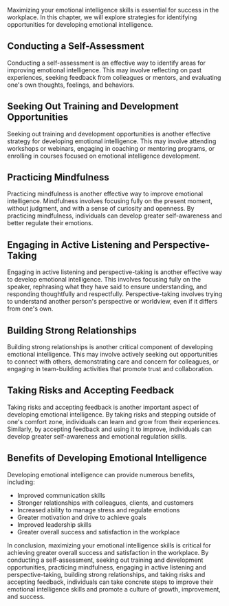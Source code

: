 
Maximizing your emotional intelligence skills is essential for success in the workplace. In this chapter, we will explore strategies for identifying opportunities for developing emotional intelligence.

Conducting a Self-Assessment
----------------------------

Conducting a self-assessment is an effective way to identify areas for improving emotional intelligence. This may involve reflecting on past experiences, seeking feedback from colleagues or mentors, and evaluating one's own thoughts, feelings, and behaviors.

Seeking Out Training and Development Opportunities
--------------------------------------------------

Seeking out training and development opportunities is another effective strategy for developing emotional intelligence. This may involve attending workshops or webinars, engaging in coaching or mentoring programs, or enrolling in courses focused on emotional intelligence development.

Practicing Mindfulness
----------------------

Practicing mindfulness is another effective way to improve emotional intelligence. Mindfulness involves focusing fully on the present moment, without judgment, and with a sense of curiosity and openness. By practicing mindfulness, individuals can develop greater self-awareness and better regulate their emotions.

Engaging in Active Listening and Perspective-Taking
---------------------------------------------------

Engaging in active listening and perspective-taking is another effective way to develop emotional intelligence. This involves focusing fully on the speaker, rephrasing what they have said to ensure understanding, and responding thoughtfully and respectfully. Perspective-taking involves trying to understand another person's perspective or worldview, even if it differs from one's own.

Building Strong Relationships
-----------------------------

Building strong relationships is another critical component of developing emotional intelligence. This may involve actively seeking out opportunities to connect with others, demonstrating care and concern for colleagues, or engaging in team-building activities that promote trust and collaboration.

Taking Risks and Accepting Feedback
-----------------------------------

Taking risks and accepting feedback is another important aspect of developing emotional intelligence. By taking risks and stepping outside of one's comfort zone, individuals can learn and grow from their experiences. Similarly, by accepting feedback and using it to improve, individuals can develop greater self-awareness and emotional regulation skills.

Benefits of Developing Emotional Intelligence
---------------------------------------------

Developing emotional intelligence can provide numerous benefits, including:

* Improved communication skills
* Stronger relationships with colleagues, clients, and customers
* Increased ability to manage stress and regulate emotions
* Greater motivation and drive to achieve goals
* Improved leadership skills
* Greater overall success and satisfaction in the workplace

In conclusion, maximizing your emotional intelligence skills is critical for achieving greater overall success and satisfaction in the workplace. By conducting a self-assessment, seeking out training and development opportunities, practicing mindfulness, engaging in active listening and perspective-taking, building strong relationships, and taking risks and accepting feedback, individuals can take concrete steps to improve their emotional intelligence skills and promote a culture of growth, improvement, and success.
